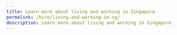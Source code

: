 ```yaml
---
title: Learn more about living and working in Singapore
permalink: /hire/living-and-working-in-sg/
description: Learn more about living and working in Singapore
---
```


